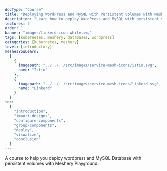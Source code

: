 ```yaml
---
docType: "Course"
title: "Deploying WordPress and MySQL with Persistent Volumes with Meshery"
description: "Learn how to deploy WordPress and MySQL with persistent volumes with Meshery Playground"
lectures: 7
order: 1
banner: "images/linkerd-icon-white.svg"
tags: [kubernetes, meshery, databases, wordpress]
categories: [kubernetes, meshery]
level: [introductory]
meshesYouLearn:
  [
    {
      imagepath: "../../../src/images/service-mesh-icons/istio.svg",
      name: "Istio"
    },
    {
      imagepath: "../../../src/images/service-mesh-icons/linkerd.svg",
      name: "Linkerd"
    }
  ]
toc:
  [
    "introduction",
    "import-designs",
    "configure-components",
    "group-components",
    "deploy",
    "visualize",
    "conclusion"
  ]
---
```


A course to help you deploy wordpress and MySQL Database with persistent volumes with Meshery Playground.

